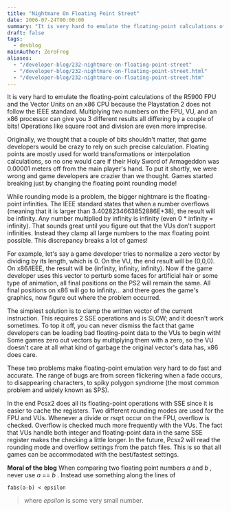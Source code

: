```yaml
---
title: "Nightmare On Floating Point Street"
date: 2006-07-24T00:00:00
summary: "It is very hard to emulate the floating-point calculations of the R5900 FPU and the Vector Units on an x86 CPU because the Playstation 2 does not follow the IEEE standard"
draft: false
tags:
  - devblog
mainAuthor: ZeroFrog
aliases:
  - "/developer-blog/232-nightmare-on-floating-point-street"
  - "/developer-blog/232-nightmare-on-floating-point-street.html"
  - "/developer-blog/232-nightmare-on-floating-point-street.htm"
---
```


It is very hard to emulate the floating-point calculations of the R5900
FPU and the Vector Units on an x86 CPU because the Playstation 2 does
not follow the IEEE standard. Multiplying two numbers on the FPU, VU,
and an x86 processor can give you 3 different results all differing by a
couple of bits! Operations like square root and division are even more
imprecise.

Originally, we thought that a couple of bits shouldn't matter, that game
developers would be crazy to rely on such precise calculation. Floating
points are mostly used for world transformations or interpolation
calculations, so no one would care if their Holy Sword of Armageddon was
0.00001 meters off from the main player's hand. To put it shortly, we
were wrong and game developers are crazier than we thought. Games
started breaking just by changing the floating point rounding mode!

While rounding mode is a problem, the bigger nightmare is the
floating-point infinities. The IEEE standard states that when a number
overflows (meaning that it is larger than 3.4028234663852886E+38), the
result will be infinity. Any number multiplied by infinity is infinity
(even 0 \* infinity = infinity). That sounds great until you figure out
that the VUs don't support infinities. Instead they clamp all large
numbers to the max floating point possible. This discrepancy breaks a
lot of games!

For example, let's say a game developer tries to normalize a zero vector
by dividing by its length, which is 0. On the VU, the end result will be
(0,0,0). On x86/IEEE, the result will be (infinity, infinity, infinity).
Now if the game developer uses this vector to perturb some faces for
artificial hair or some type of animation, all final positions on the
PS2 will remain the same. All final positions on x86 will go to
infinity... and there goes the game's graphics, now figure out where the
problem occurred.

The simplest solution is to clamp the written vector of the current
instruction. This requires 2 SSE operations and is SLOW; and it doesn't
work sometimes. To top it off, you can never dismiss the fact that game
developers can be loading bad floating-point data to the VUs to begin
with! Some games zero out vectors by multiplying them with a zero, so
the VU doesn't care at all what kind of garbage the original vector's
data has, x86 does care.

These two problems make floating-point emulation very hard to do fast
and accurate. The range of bugs are from screen flickering when a fade
occurs, to disappearing characters, to spiky polygon syndrome (the most
common problem and widely known as SPS).

In the end Pcsx2 does all its floating-point operations with SSE since
it is easier to cache the registers. Two different rounding modes are
used for the FPU and VUs. Whenever a divide or rsqrt occur on the FPU,
overflow is checked. Overflow is checked much more frequently with the
VUs. The fact that VUs handle both integer and floating-point data in
the same SSE register makes the checking a little longer. In the future,
Pcsx2 will read the rounding mode and overflow settings from the patch
files. This is so that all games can be accommodated with the
best/fastest settings.

**Moral of the blog** When comparing two floating point numbers *a* and
*b* , never use *a* == *b* . Instead use something along the lines of

```
fabs(a-b) < epsilon
```

> where *epsilon* is some very small number.
